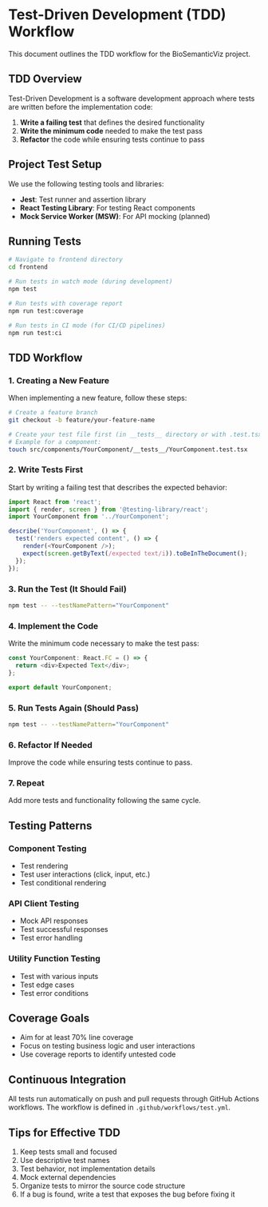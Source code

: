 # Test-Driven Development (TDD) Workflow

This document outlines the TDD workflow for the BioSemanticViz project.

## TDD Overview

Test-Driven Development is a software development approach where tests are written before the implementation code:

1. **Write a failing test** that defines the desired functionality
2. **Write the minimum code** needed to make the test pass
3. **Refactor** the code while ensuring tests continue to pass

## Project Test Setup

We use the following testing tools and libraries:

- **Jest**: Test runner and assertion library
- **React Testing Library**: For testing React components
- **Mock Service Worker (MSW)**: For API mocking (planned)

## Running Tests

```bash
# Navigate to frontend directory
cd frontend

# Run tests in watch mode (during development)
npm test

# Run tests with coverage report
npm run test:coverage

# Run tests in CI mode (for CI/CD pipelines)
npm run test:ci
```

## TDD Workflow

### 1. Creating a New Feature

When implementing a new feature, follow these steps:

```bash
# Create a feature branch
git checkout -b feature/your-feature-name

# Create your test file first (in __tests__ directory or with .test.tsx extension)
# Example for a component:
touch src/components/YourComponent/__tests__/YourComponent.test.tsx
```

### 2. Write Tests First

Start by writing a failing test that describes the expected behavior:

```typescript
import React from 'react';
import { render, screen } from '@testing-library/react';
import YourComponent from '../YourComponent';

describe('YourComponent', () => {
  test('renders expected content', () => {
    render(<YourComponent />);
    expect(screen.getByText(/expected text/i)).toBeInTheDocument();
  });
});
```

### 3. Run the Test (It Should Fail)

```bash
npm test -- --testNamePattern="YourComponent"
```

### 4. Implement the Code

Write the minimum code necessary to make the test pass:

```typescript
const YourComponent: React.FC = () => {
  return <div>Expected Text</div>;
};

export default YourComponent;
```

### 5. Run Tests Again (Should Pass)

```bash
npm test -- --testNamePattern="YourComponent"
```

### 6. Refactor If Needed

Improve the code while ensuring tests continue to pass.

### 7. Repeat

Add more tests and functionality following the same cycle.

## Testing Patterns

### Component Testing

- Test rendering
- Test user interactions (click, input, etc.)
- Test conditional rendering

### API Client Testing

- Mock API responses
- Test successful responses
- Test error handling

### Utility Function Testing

- Test with various inputs
- Test edge cases
- Test error conditions

## Coverage Goals

- Aim for at least 70% line coverage
- Focus on testing business logic and user interactions
- Use coverage reports to identify untested code

## Continuous Integration

All tests run automatically on push and pull requests through GitHub Actions workflows. The workflow is defined in `.github/workflows/test.yml`.

## Tips for Effective TDD

1. Keep tests small and focused
2. Use descriptive test names
3. Test behavior, not implementation details
4. Mock external dependencies
5. Organize tests to mirror the source code structure
6. If a bug is found, write a test that exposes the bug before fixing it 